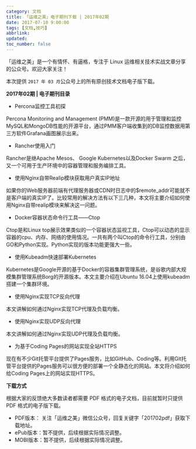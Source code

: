 ```yaml
---
category: 文档
title: 「运维之美」电子期刊下载 | 2017年02期
date: 2017-07-10 9:00:00
tags: [文档,技巧]
abbrlink:
updated:
toc_number: false
---
```


「运维之美」是一个有情怀、有逼格，专注于 Linux 运维相关技术实战文章分享的公众号。欢迎大家关注！

本次提供 `2017 年 03 月`公众号上的所有原创技术文档电子版下载。

**2017年02期 | 电子期刊目录**

- Percona监控工具初探

Percona Monitoring and Management (PMM)是一款开源的用于管理和监控MySQL和MongoDB性能的开源平台，通过PMM客户端收集到的DB监控数据用第三方软件Grafana画图展示出来。

- Rancher使用入门

Rancher是继Apache Mesos、 Google Kubernetes以及Docker Swarm 之后，又一个可用于生产环境中的容器管理和服务编排工具。

<!-- more -->

- 使用Nginx自带Realip模块获取用户真实IP地址

如果你的Web服务器前端有代理服务器或CDN时日志中的$remote_addr可能就不是客户端的真实IP了。比较常用的解决方法有以下三几种，本文将主要介绍如何使用Nginx自带realip模块来解决这一问题。

- Docker容器状态命令行工具——Ctop

Ctop是和Linux top展示效果类似的一个容器状态监视工具，Ctop可以动态的显示容器的cpu、内存、网络的使用情况。一共有两个叫Ctop的命令行工具，分别由GO和Python实现。Python实现的版本功能更强大一些。

- 使用Kubeadm快速部署Kubernetes

Kubernetes是Google开源的基于Docker的容器集群管理系统，是谷歌内部大规模集群管理系统Borg的开源版本。本文主要介绍在Ubuntu 16.04上使用kubeadm搭建一个集群环境。

- 使用Nginx实现TCP反向代理

本文讲解如何通过Nginx实现TCP代理及负载均衡。

- 使用Nginx实现UDP反向代理

本文讲解如何通过Nginx实现UDP代理及负载均衡。

- 为基于Coding Pages的网站实现全站HTTPS

现在有不少Git托管平台提供了Pages服务，比如GitHub、Coding等。利用Git托管平台提供的Pages服务可以很方便的部署一个全静态化的网站。本文将介绍如何给Coding Pages上的网站实现HTTPS。

**下载方式**

根据大家的反馈绝大多数读者都需要 PDF 格式的电子文档，目前就暂时只提供 PDF 格式的电子版下载。

- PDF版本： 关注「运维之美」微信公众号，回复关键字「201702pdf」获取下载地址。
- ePub版本：暂不提供，后续根据实际情况调整。
- MOBI版本：暂不提供，后续根据实际情况调整。
